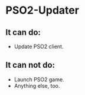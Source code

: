 # PSO2-Updater
## It can do:
- Update PSO2 client.
## It can not do:
- Launch PSO2 game.
- Anything else, too.